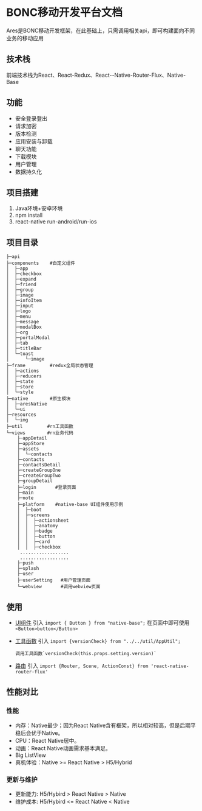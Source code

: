 # BONC移动开发平台文档
Ares是BONC移动开发框架，在此基础上，只需调用相关api，即可构建面向不同业务的移动应用

## 技术栈

前端技术栈为React、React-Redux、React--Native-Router-Flux、Native-Base

## 功能

* 安全登录登出
* 请求加密
* 版本检测
* 应用安装与卸载
* 聊天功能
* 下载模块
* 用户管理
* 数据持久化

##  项目搭建

1.  Java环境+安卓环境
2.  npm install
3.  react-native run-android/run-ios


## 项目目录

```
├─api
├─components    #自定义组件
│  ├─app
│  ├─checkbox
│  ├─expand
│  ├─friend
│  ├─group
│  ├─image
│  ├─infoItem
│  ├─input
│  ├─logo
│  ├─menu
│  ├─message
│  ├─modalBox
│  ├─org
│  ├─portalModal
│  ├─tab
│  ├─titleBar
│  └─toast
│      └─image
├─frame         #redux全局状态管理
│  ├─actions
│  ├─reducers
│  ├─state
│  ├─store
│  └─style
├─native        #原生模块
│  ├─aresNative
│  └─ui
├─resources
│  └─img
├─util         #rn工具函数
└─views        #rn业务代码
    ├─appDetail
    ├─appStore
    ├─assets
    │  └─contacts
    ├─contacts
    ├─contactsDetail
    ├─createGroupOne
    ├─createGroupTwo
    ├─groupDetail
    ├─login       #登录页面
    ├─main
    ├─note
    ├─platform    #native-base UI组件使用示例
    │  ├─boot
    │  ├─screens
    │  │  ├─actionsheet
    │  │  ├─anatomy
    │  │  ├─badge
    │  │  ├─button
    │  │  ├─card
    │  │  ├─checkbox
     ..................
     ..................
    ├─push
    ├─splash        
    ├─user
    ├─userSetting   #用户管理页面
    └─webview       #调用webview页面
```

##  使用

* [UI组件](chapter1.md)
     引入 `import { Button } from "native-base";` 在页面中即可使用`<Button>button</Button>`
     
* [工具函数](di-er-zhang.md)
      引入 `import {versionCheck} from "../../util/AppUtil";` 
      
      调用工具函数`versionCheck(this.props.setting.version)`
      
* [路由](di-san-zhang.md)
      引入 `import {Router, Scene, ActionConst} from 'react-native-router-flux'`
          

##  性能对比
### 性能 
*   内存：Native最少；因为React Native含有框架，所以相对较高，但是后期平稳后会优于Native。
*   CPU：React Native居中。
*   动画：React Native动画需求基本满足。
*   Big ListView
*   真机体验：Native >= React Native > H5/Hybrid
### 更新与维护
*   更新能力: H5/Hybird > React Native > Native
*   维护成本: H5/Hybird <= React Native < Native


